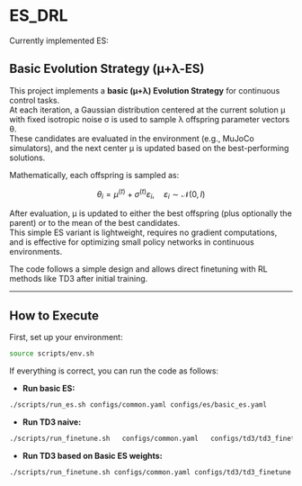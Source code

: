 # ES_DRL

Currently implemented ES:

## Basic Evolution Strategy (µ+λ-ES)

This project implements a **basic (µ+λ) Evolution Strategy** for continuous control tasks.  
At each iteration, a Gaussian distribution centered at the current solution μ with fixed isotropic noise σ is used to sample λ offspring parameter vectors θ.  
These candidates are evaluated in the environment (e.g., MuJoCo simulators), and the next center μ is updated based on the best-performing solutions.

Mathematically, each offspring is sampled as:

$$
\theta_i = \mu^{(t)} + \sigma^{(t)} \varepsilon_i, \quad \varepsilon_i \sim \mathcal{N}(0, I)
$$

After evaluation, μ is updated to either the best offspring (plus optionally the parent) or to the mean of the best candidates.  
This simple ES variant is lightweight, requires no gradient computations, and is effective for optimizing small policy networks in continuous environments.

The code follows a simple design and allows direct finetuning with RL methods like TD3 after initial training.

---

## How to Execute

First, set up your environment:

```bash
source scripts/env.sh
```

If everything is correct, you can run the code as follows:

- **Run basic ES:**

```bash
./scripts/run_es.sh configs/common.yaml configs/es/basic_es.yaml
```

- **Run TD3 naive:**

```bash
./scripts/run_finetune.sh   configs/common.yaml   configs/td3/td3_finetune.yaml   --no-pretrained
```

- **Run TD3 based on Basic ES weights:**

```bash
./scripts/run_finetune.sh configs/common.yaml configs/td3/td3_finetune.yaml models/es/basic_es/basic_es_seed42.pt
```